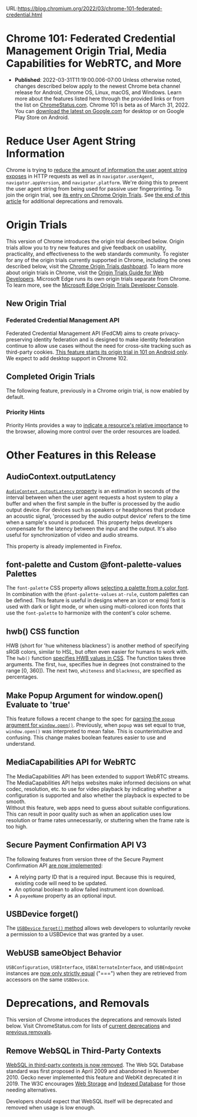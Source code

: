 URL:https://blog.chromium.org/2022/03/chrome-101-federated-credential.html
# Chrome 101: Federated Credential Management Origin Trial, Media Capabilities for WebRTC, and More
- **Published**: 2022-03-31T11:19:00.006-07:00
Unless otherwise noted, changes described below apply to the newest Chrome beta channel release for Android, Chrome OS, Linux, macOS, and Windows. Learn more about the features listed here through the provided links or from the list on [ChromeStatus.com](https://www.chromestatus.com/features#milestone%3D76). Chrome 101 is beta as of March 31, 2022. You can [download the latest on Google.com](https://www.google.com/chrome/beta/) for desktop or on Google Play Store on Android.

Reduce User Agent String Information
====================================

Chrome is trying to [reduce the amount of information the user agent string exposes](https://www.chromestatus.com/feature/5704553745874944) in HTTP requests as well as in `navigator.userAgent`, `navigator.appVersion`, and `navigator.platform`. We're doing this to prevent the user agent string from being used for passive user fingerprinting. To join the origin trial, see [its entry on Chrome Origin Trials](https://developer.chrome.com/origintrials/#/view_trial/-7123568710593282047). See [the end of this article](https://blog.chromium.org/feeds/posts/default?start-index=1&max-results=500#depsrems) for additional deprecations and removals.

Origin Trials
=============

This version of Chrome introduces the origin trial described below. Origin trials allow you to try new features and give feedback on usability, practicality, and effectiveness to the web standards community. To register for any of the origin trials currently supported in Chrome, including the ones described below, visit the [Chrome Origin Trials dashboard](https://developers.chrome.com/origintrials/#/trials/active). To learn more about origin trials in Chrome, visit the [Origin Trials Guide for Web Developers](https://web.dev/origin-trials/). Microsoft Edge runs its own origin trials separate from Chrome. To learn more, see the [Microsoft Edge Origin Trials Developer Console](https://developer.microsoft.com/en-us/microsoft-edge/origin-trials/).

New Origin Trial
----------------

### Federated Credential Management API

Federated Credential Management API (FedCM) aims to create privacy-preserving identity federation and is designed to make identity federation continue to allow use cases without the need for cross-site tracking such as third-party cookies. [This feature starts its origin trial in 101 on Android only](https://developer.chrome.com/origintrials/#/view_trial/3977804370874990593). We expect to add desktop support in Chrome 102.

Completed Origin Trials
-----------------------

The following feature, previously in a Chrome origin trial, is now enabled by default.

### Priority Hints

Priority Hints provides a way to [indicate a resource's relative importance](https://web.dev/priority-hints/) to the browser, allowing more control over the order resources are loaded.

Other Features in this Release
==============================

AudioContext.outputLatency
--------------------------

[`AudioContext.outputLatency` property](https://www.chromestatus.com/feature/5682265146261504) is an estimation in seconds of the interval between when the user agent requests a host system to play a buffer and when the first sample in the buffer is processed by the audio output device. For devices such as speakers or headphones that produce an acoustic signal, 'processed by the audio output device' refers to the time when a sample's sound is produced. This property helps developers compensate for the latency between the input and the output. It's also useful for synchronization of video and audio streams.

This property is already implemented in Firefox.

font-palette and Custom @font-palette-values Palettes
-----------------------------------------------------

The `font-palette` CSS property allows [selecting a palette from a color font](https://chromestatus.com/feature/5674031696052224). In combination with the `@font-palette-values` `at-rule`, custom palettes can be defined. This feature is useful in designs where an icon or emoji font is used with dark or light mode, or when using multi-colored icon fonts that use the `font-palette` to harmonize with the content's color scheme.

hwb() CSS function
------------------

HWB (short for 'hue whiteness blackness') is another method of specifying sRGB colors, similar to HSL, but often even easier for humans to work with. The `hwb()` function [specifies HWB values in CSS](https://chromestatus.com/feature/5637256860663808). The function takes three arguments. The first, `hue`, specifies hue in degrees (not constrained to the range [0, 360]). The next two, `whiteness` and `blackness`, are specified as percentages.

Make Popup Argument for window.open() Evaluate to 'true'
--------------------------------------------------------

This feature follows a recent change to the spec for [parsing the `popup` argument for `window.open()`](https://www.chromestatus.com/feature/5669245760307200). Previously, when `popup` was set equal to true, `window.open()` was interpreted to mean false. This is counterintuitive and confusing. This change makes boolean features easier to use and understand.

MediaCapabilities API for WebRTC
--------------------------------

The MediaCapabilities API has been extended to support WebRTC streams. The MediaCapabilities API helps websites make informed decisions on what codec, resolution, etc. to use for video playback by indicating whether a configuration is supported and also whether the playback is expected to be smooth.   
Without this feature, web apps need to guess about suitable configurations. This can result in poor quality such as when an application uses low resolution or frame rates unnecessarily, or stuttering when the frame rate is too high.

Secure Payment Confirmation API V3
----------------------------------

The following features from version three of the Secure Payment Confirmation API [are now implemented](https://www.chromestatus.com/feature/5675682238562304):

* A relying party ID that is a required input. Because this is required, existing code will need to be updated.
* An optional boolean to allow failed instrument icon download.
* A `payeeName` property as an optional input.

USBDevice forget()
------------------

The [`USBDevice` `forget()` method](https://web.dev/usb/#revoke-access) allows web developers to voluntarily revoke a permission to a USBDevice that was granted by a user.

WebUSB sameObject Behavior
--------------------------

`USBConfiguration`, `USBInterface`, `USBAlternateInterface`, and `USBEndpoint` instances are [now only strictly equal](https://www.chromestatus.com/feature/5769668454252544) ("===") when they are retrieved from accessors on the same `USBDevice`.

Deprecations, and Removals
==========================

This version of Chrome introduces the deprecations and removals listed below. Visit ChromeStatus.com for lists of [current deprecations](https://www.chromestatus.com/features#browsers.chrome.status%3A%22Deprecated%22) and [previous removals](https://www.chromestatus.com/features#browsers.chrome.status:%22Removed%22).

Remove WebSQL in Third-Party Contexts
-------------------------------------

[WebSQL in third-party contexts is now removed](https://www.chromestatus.com/feature/5684870116278272). The Web SQL Database standard was first proposed in April 2009 and abandoned in November 2010. Gecko never implemented this feature and WebKit deprecated it in 2019. The W3C encourages [Web Storage](https://developer.mozilla.org/en-US/docs/Web/API/Web_Storage_API) and [Indexed Database](https://developer.mozilla.org/en-US/docs/Web/API/IndexedDB_API) for those needing alternatives.

Developers should expect that WebSQL itself will be deprecated and removed when usage is low enough.